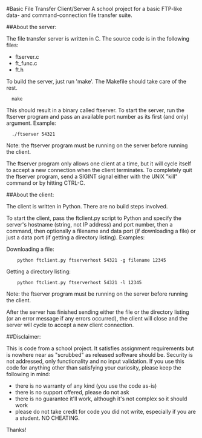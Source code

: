 #Basic File Transfer Client/Server
A school project for a basic FTP-like data- and command-connection file
transfer suite.

##About the server:

The file transfer server is written in C. The source code is in the following
files:

- ftserver.c
- ft_func.c
- ft.h

To build the server, just run 'make'. The Makefile should take care of the
rest.

```
  make
```

This should result in a binary called ftserver. To start the server,
run the ftserver program and pass an available port number as its first
(and only) argument. Example:

```
  ./ftserver 54321
```

Note: the ftserver program must be running on the server before running
the client.

The ftserver program only allows one client at a time, but it will cycle
itself to accept a new connection when the client terminates. To completely
quit the ftserver program, send a SIGINT signal either with the UNIX "kill"
command or by hitting CTRL-C.


##About the client:

The client is written in Python. There are no build steps involved. 

To start the client, pass the ftclient.py script to Python and specify
the server's hostname (string, not IP address) and port number, then a
command, then optionally a filename and data port (if downloading a file) or
just a data port (if getting a directory listing). Examples:

  Downloading a file:

```
    python ftclient.py ftserverhost 54321 -g filename 12345
```

  Getting a directory listing:

```
    python ftclient.py ftserverhost 54321 -l 12345
```

Note: the ftserver program must be running on the server before running
the client.

After the server has finished sending either the file or the directory listing
(or an error message if any errors occurred), the client will close and the
server will cycle to accept a new client connection.


##Disclaimer:

This is code from a school project. It satisfies assignment requirements but is nowhere near as "scrubbed" as released software should be. Security is not addressed, only functionality and no input validation. If you use this code for anything other than satisfying your curiosity, please keep the following in mind:

- there is no warranty of any kind (you use the code as-is)
- there is no support offered, please do not ask
- there is no guarantee it'll work, although it's not complex so it should work
- please do not take credit for code you did not write, especially if you are a student. NO CHEATING.

Thanks!
